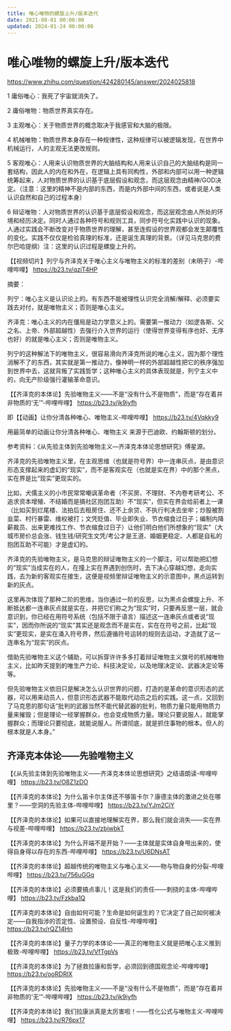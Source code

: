 ```yaml
---
title: 唯心唯物的螺旋上升/版本迭代
date: 2021-08-01 00:00:00
updated: 2024-01-24 00:00:00
---
```


# 唯心唯物的螺旋上升/版本迭代
https://www.zhihu.com/question/424280145/answer/2024025818

1 庸俗唯心：我死了宇宙就消失了。

2 庸俗唯物：物质世界真实存在。

3 主观唯心：关于物质世界的概念取决于我感官和大脑的极限。

4 机械唯物：物质世界本身存在一种规律性，这种规律可以被逻辑发现，在世界中机械运行，人的主观无法更改规则。

5 客观唯心：人用来认识物质世界的大脑结构和人用来认识自己的大脑结构是同一套结构，因此人的内在和外在，在逻辑上具有同构性，外部和内部可以用一种逻辑统筹起来，人对物质世界的认识基于底层假设和观念，而这层观念由精神/GOD决定。（注意：这里的精神不是内部的东西，而是内外部中间的东西，或者说是人类认识自然和自己的过程本身）

6 辩证唯物：人对物质世界的认识基于底层假设和观念，而这层观念由人所处的环境和经历决定。同时人通过各种符号和规则工具，同步符号化实践中认识的现象。人通过实践会不断改变对于物质世界的理解，甚至连假设的世界观都会发生颠覆性的变化。实践不仅仅是检验真理的标准，还是诞生真理的背景。（详见马克思的费尔巴哈提纲）注：这里的认识过程是螺旋上升的。

【【视频切片】列宁与齐泽克关于唯心主义与唯物主义的标准的差别（未明子）-哔哩哔哩】 https://b23.tv/qziT4HP

摘要：

列宁：唯心主义是认识论上的。有东西不能被理性认识完全消解/解释、必须要实践去对付，就是唯物主义；否则是唯心主义。

齐泽克：唯心主义的内在僵局是动力学意义上的。需要第一推动力（如逻各斯、父之名、上帝、外部超越性）去强行介入世界的运行（使得世界变得有序也好、无序也好）的就是唯心主义；否则是唯物主义。

列宁的这种解法下的唯物主义，很容易滑向齐泽克所说的唯心主义，因为那个理性消解不了的东西，其实就是第一推动力，像神明一样的外部超越性把它的秩序强加到世界中去，这就背叛了实践哲学；这种唯心主义的具体表现就是，列宁主义中的，向无产阶级强行灌输革命意识。

【【齐泽克的本体论】先验唯物主义——不是“没有什么不是物质”，而是“存在着并非物质的‘无’”-哔哩哔哩】 https://b23.tv/jk9iyfh

即【【动画】让你分清各种唯心、唯物主义-哔哩哔哩】 https://b23.tv/4Vqkky9

用最简单的动画让你分清各种唯心、唯物主义
来源于巴迪欧、约翰斯顿的划分。

参考资料：《从先验主体到先验唯物主义—齐泽克本体论思想研究》傅星源。

齐泽克的先验唯物主义里，在主观思维（也就是符号界）中一连串灰点，是由意识形态支撑起来的虚幻的“现实”，而不是客观实在（也就是实在界）中的那个黑点，实在界是比“现实”更现实的。

比如，犬儒主义的小市民常常嘲讽革命者（不买房、不理财、不内卷考研考公、不追求资本增殖、不结婚而是搞社区抱团互助）不“现实”，但实在界会给前者上一课（比如买到烂尾楼、法拍后去租房住、还不上余贷、不执行判决去坐牢；炒股被割韭菜、村行暴雷、维权被打；文凭贬值、毕业即失业、节衣缩食过日子；编制内降薪裁员、出来更难找工作、节衣缩食过日子）让他们明白他们所想象的“现实”（大城市房价总会涨、钱生钱/研究生文凭/考公才是王道、婚姻更稳定、人都是自私的抱团互助不可能）才是虚幻的。

齐泽克的先验唯物主义，是马克思的辩证唯物主义的一个脚注，可以帮助把幻想的“现实”当成实在的人，在撞上实在界遇到创伤时，去下决心穿越幻想，走向实践，去为新的客观实在接生，这便是视频里辩证唯物主义的示意图中，黑点运转到新的灰点。

这里再次体现了那种二阶的思维，当你通过一阶的反思，以为黑点会螺旋上升、不断抵达都一连串灰点就是实在，并把它们称之为“现实”时，只要再反思一层，就会意识到，你已经在用符号系统（包括不限于语言）描述这一连串灰点或者说“现实”，因而你所说的“现实”其实还是观念而不是实在，实在在符号之前，比起“现实”更现实，是实在涌入符号界，然后遵循符号运转的规则去运动，才造就了这一连串名为“现实”的灰点。

借助先验唯物主义这个辅助，可以拆穿许许多多打着辩证唯物主义旗号的机械唯物主义，比如昨天提到的唯生产力论、科技决定论，以及地理决定论、武器决定论等等。

但先验唯物主义依旧只是解决怎么认识世界的问题，打造的是革命的意识形态的武器，可以用来动员人，但意识形态武器不能取代动员之后的实践。这一点，又回到了马克思的那句话“批判的武器当然不能代替武器的批判，物质力量只能用物质力量来摧毁；但是理论一经掌握群众，也会变成物质力量。理论只要说服人，就能掌握群众；而理论只要彻底，就能说服人。所谓彻底，就是抓住事物的根本。但人的根本就是人本身。”

## 齐泽克本体论——先验唯物主义

【《从先验主体到先验唯物主义——齐泽克本体论思想研究》之结语朗读-哔哩哔哩】 https://b23.tv/O8Z1zDO

【【齐泽克的本体论】为什么笛卡尔主体还不够笛卡尔？康德主体的激进之处在哪里？——空洞的先验主体-哔哩哔哩】 https://b23.tv/YJm2CiY

【【齐泽克的本体论】如果可以直接地理解实在界，那么我们就会消失——实在界与视差-哔哩哔哩】 https://b23.tv/zbiwbkT

【【齐泽克的本体论】为什么开端不是开始？——主体就是实体自身甩出来的，使得自身得以存在的东西-哔哩哔哩】 https://b23.tv/U6DNsAT

【【齐泽克的本体论】超越传统的唯物主义与唯心主义——物与物自身的分裂-哔哩哔哩】 https://b23.tv/756uGGq

【【齐泽克的本体论】必须要搞点事儿！这是我们的责任——刺挠的主体-哔哩哔哩】 https://b23.tv/Fzkba1Q

【【齐泽克的本体论】自由如何可能？生命是如何诞生的？它决定了自己如何被决定——自我指涉的否定性、设置预设、自反性-哔哩哔哩】 https://b23.tv/rQZ14Hn

【【齐泽克的本体论】量子力学的本体论——真正的唯物主义就是把唯心主义推到极致-哔哩哔哩】 https://b23.tv/VfTgpVs

【【齐泽克的本体论】为了拯救拉康和哲学，必须回到德国观念论-哔哩哔哩】 https://b23.tv/ooRDRlX

【【齐泽克的本体论】先验唯物主义——不是“没有什么不是物质”，而是“存在着并非物质的‘无’”-哔哩哔哩】 https://b23.tv/jk9iyfh

【【齐泽克的本体论】我们拉康派真是太厉害啦！——性化公式与唯物主义-哔哩哔哩】 https://b23.tv/R76px17
